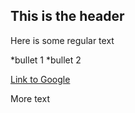 ## This is the header

Here is some regular text

 *bullet 1
 *bullet 2

[Link to Google](http://www.google.com)

More text